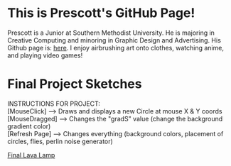 # This is Prescott's GitHub Page!

Prescott is a Junior at Southern Methodist University. He is majoring in Creative Computing and minoring in Graphic Design and Advertising. His Github page is: [here](https://github.com/bikeracer9). I enjoy airbrushing art onto clothes, watching anime, and playing video games!

# Final Project Sketches

<body> 
INSTRUCTIONS FOR PROJECT: <br />
              [MouseClick] --> Draws and displays a new Circle at mouse X & Y coords <br />
            [MouseDragged] --> Changes the "gradS" value (change the background gradient color) <br />
            [Refresh Page] --> Changes everything (background colors, placement of circles, flies, perlin noise generator) <br />
</body>

[Final Lava Lamp](./final/index.html)
